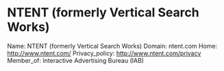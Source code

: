 
# NTENT (formerly Vertical Search Works)

Name: NTENT (formerly Vertical Search Works)
Domain: ntent.com
Home: http://www.ntent.com/
Privacy_policy: http://www.ntent.com/privacy
Member_of: Interactive Advertising Bureau (IAB)
